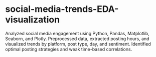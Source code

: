# social-media-trends-EDA-visualization
Analyzed social media engagement using Python, Pandas, Matplotlib, Seaborn, and Plotly. Preprocessed data, extracted posting hours, and visualized trends by platform, post type, day, and sentiment. Identified optimal posting strategies and weak time-based correlations.
